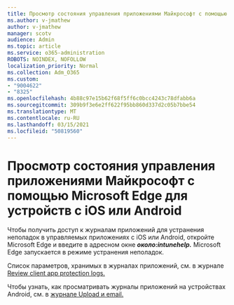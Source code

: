 ```yaml
---
title: Просмотр состояния управления приложениями Майкрософт с помощью Microsoft Edge для устройств с iOS или Android
ms.author: v-jmathew
author: v-jmathew
manager: scotv
audience: Admin
ms.topic: article
ms.service: o365-administration
ROBOTS: NOINDEX, NOFOLLOW
localization_priority: Normal
ms.collection: Adm_O365
ms.custom:
- "9004622"
- "8325"
ms.openlocfilehash: 4b88c97e15b62f68f5ff6c0bcc4243c78dfabb6a
ms.sourcegitcommit: 309b9f3e6e2ff622f95bb860d337d2c05b7bbe54
ms.translationtype: MT
ms.contentlocale: ru-RU
ms.lasthandoff: 03/15/2021
ms.locfileid: "50819560"
---
```

# <a name="view-the-management-status-of-microsoft-apps-using-microsoft-edge-for-ios-or-android-devices"></a>Просмотр состояния управления приложениями Майкрософт с помощью Microsoft Edge для устройств с iOS или Android

Чтобы получить доступ к журналам приложений для устранения неполадок в управляемых приложениях с iOS или Android, откройте Microsoft Edge и введите в адресном окне ***около:intunehelp.*** Microsoft Edge запускается в режиме устранения неполадок.

Список параметров, хранимых в журналах приложений, см. в журнале [Review client app protection logs.](https://go.microsoft.com/fwlink/?linkid=2141401)

Чтобы узнать, как просматривать журналы приложений на устройствах Android, см. в [журнале Upload и email.](https://go.microsoft.com/fwlink/?linkid=2141408)
